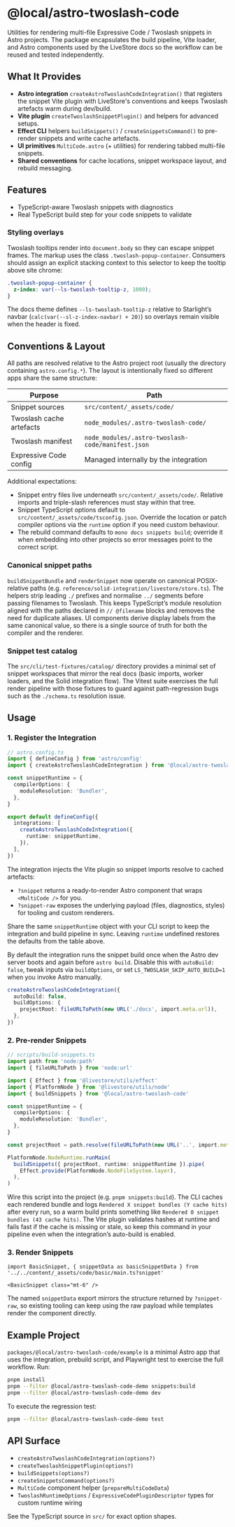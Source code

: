 # @local/astro-twoslash-code

Utilities for rendering multi-file Expressive Code / Twoslash snippets in Astro projects. The package encapsulates the build pipeline, Vite loader, and Astro components used by the LiveStore docs so the workflow can be reused and tested independently.

## What It Provides

- **Astro integration** `createAstroTwoslashCodeIntegration()` that registers the snippet Vite plugin with LiveStore's conventions and keeps Twoslash artefacts warm during dev/build.
- **Vite plugin** `createTwoslashSnippetPlugin()` and helpers for advanced setups.
- **Effect CLI** helpers `buildSnippets()` / `createSnippetsCommand()` to pre-render snippets and write cache artefacts.
- **UI primitives** `MultiCode.astro` (+ utilities) for rendering tabbed multi-file snippets.
- **Shared conventions** for cache locations, snippet workspace layout, and rebuild messaging.

## Features

- TypeScript-aware Twoslash snippets with diagnostics
- Real TypeScript build step for your code snippets to validate

### Styling overlays

Twoslash tooltips render into `document.body` so they can escape snippet frames. The markup uses the class `.twoslash-popup-container`. Consumers should assign an explicit stacking context to this selector to keep the tooltip above site chrome:

```css
.twoslash-popup-container {
  z-index: var(--ls-twoslash-tooltip-z, 1000);
}
```

The docs theme defines `--ls-twoslash-tooltip-z` relative to Starlight’s navbar (`calc(var(--sl-z-index-navbar) + 20)`) so overlays remain visible when the header is fixed.

## Conventions & Layout

All paths are resolved relative to the Astro project root (usually the directory containing `astro.config.*`). The layout is intentionally fixed so different apps share the same structure:

| Purpose | Path |
| --- | --- |
| Snippet sources | `src/content/_assets/code/` |
| Twoslash cache artefacts | `node_modules/.astro-twoslash-code/` |
| Twoslash manifest | `node_modules/.astro-twoslash-code/manifest.json` |
| Expressive Code config | Managed internally by the integration |

Additional expectations:

- Snippet entry files live underneath `src/content/_assets/code/`. Relative imports and triple-slash references must stay within that tree.
- Snippet TypeScript options default to `src/content/_assets/code/tsconfig.json`. Override the location or patch compiler options via the `runtime` option if you need custom behaviour.
- The rebuild command defaults to `mono docs snippets build`; override it when embedding into other projects so error messages point to the correct script.

### Canonical snippet paths

`buildSnippetBundle` and `renderSnippet` now operate on canonical POSIX-relative paths (e.g. `reference/solid-integration/livestore/store.ts`). The helpers strip leading `./` prefixes and normalise `../` segments before passing filenames to Twoslash. This keeps TypeScript’s module resolution aligned with the paths declared in `// @filename` blocks and removes the need for duplicate aliases. UI components derive display labels from the same canonical value, so there is a single source of truth for both the compiler and the renderer.

### Snippet test catalog

The `src/cli/test-fixtures/catalog/` directory provides a minimal set of snippet workspaces that mirror the real docs (basic imports, worker loaders, and the Solid integration flow). The Vitest suite exercises the full render pipeline with those fixtures to guard against path-regression bugs such as the `./schema.ts` resolution issue.

## Usage

### 1. Register the Integration

```ts
// astro.config.ts
import { defineConfig } from 'astro/config'
import { createAstroTwoslashCodeIntegration } from '@local/astro-twoslash-code/integration'

const snippetRuntime = {
  compilerOptions: {
    moduleResolution: 'Bundler',
  },
}

export default defineConfig({
  integrations: [
    createAstroTwoslashCodeIntegration({
      runtime: snippetRuntime,
    }),
  ],
})
```

The integration injects the Vite plugin so snippet imports resolve to cached artefacts:

- `?snippet` returns a ready-to-render Astro component that wraps `<MultiCode />` for you.
- `?snippet-raw` exposes the underlying payload (files, diagnostics, styles) for tooling and custom renderers.

Share the same `snippetRuntime` object with your CLI script to keep the integration and build pipeline in sync. Leaving `runtime` undefined restores the defaults from the table above.

By default the integration runs the snippet build once when the Astro dev server boots and again before `astro build`. Disable this with `autoBuild: false`, tweak inputs via `buildOptions`, or set `LS_TWOSLASH_SKIP_AUTO_BUILD=1` when you invoke Astro manually.

```ts
createAstroTwoslashCodeIntegration({
  autoBuild: false,
  buildOptions: {
    projectRoot: fileURLToPath(new URL('./docs', import.meta.url)),
  },
})
```

### 2. Pre-render Snippets

```ts
// scripts/build-snippets.ts
import path from 'node:path'
import { fileURLToPath } from 'node:url'

import { Effect } from '@livestore/utils/effect'
import { PlatformNode } from '@livestore/utils/node'
import { buildSnippets } from '@local/astro-twoslash-code'

const snippetRuntime = {
  compilerOptions: {
    moduleResolution: 'Bundler',
  },
}

const projectRoot = path.resolve(fileURLToPath(new URL('..', import.meta.url)))

PlatformNode.NodeRuntime.runMain(
  buildSnippets({ projectRoot, runtime: snippetRuntime }).pipe(
    Effect.provide(PlatformNode.NodeFileSystem.layer),
  ),
)
```

Wire this script into the project (e.g. `pnpm snippets:build`). The CLI caches each rendered bundle and logs `Rendered X snippet bundles (Y cache hits)` after every run, so a warm build prints something like `Rendered 0 snippet bundles (43 cache hits)`. The Vite plugin validates hashes at runtime and fails fast if the cache is missing or stale, so keep this command in your pipeline even when the integration’s auto-build is enabled.

### 3. Render Snippets

```mdx
import BasicSnippet, { snippetData as basicSnippetData } from '../../content/_assets/code/basic/main.ts?snippet'

<BasicSnippet class="mt-6" />
```

The named `snippetData` export mirrors the structure returned by `?snippet-raw`, so existing tooling can keep using the raw payload while templates render the component directly.

## Example Project

`packages/@local/astro-twoslash-code/example` is a minimal Astro app that uses the integration, prebuild script, and Playwright test to exercise the full workflow. Run:

```bash
pnpm install
pnpm --filter @local/astro-twoslash-code-demo snippets:build
pnpm --filter @local/astro-twoslash-code-demo dev
```

To execute the regression test:

```bash
pnpm --filter @local/astro-twoslash-code-demo test
```

## API Surface

- `createAstroTwoslashCodeIntegration(options?)`
- `createTwoslashSnippetPlugin(options?)`
- `buildSnippets(options?)`
- `createSnippetsCommand(options?)`
- `MultiCode` component helper (`prepareMultiCodeData`)
- `TwoslashRuntimeOptions` / `ExpressiveCodePluginDescriptor` types for custom runtime wiring

See the TypeScript source in `src/` for exact option shapes.
